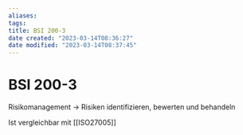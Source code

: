 ```yaml
---
aliases: 
tags: 
title: BSI 200-3
date created: "2023-03-14T08:36:27"
date modified: "2023-03-14T08:37:45"
---
```


# BSI 200-3

Risikomanagement -> Risiken identifizieren, bewerten und behandeln

Ist vergleichbar mit [[ISO27005]]
